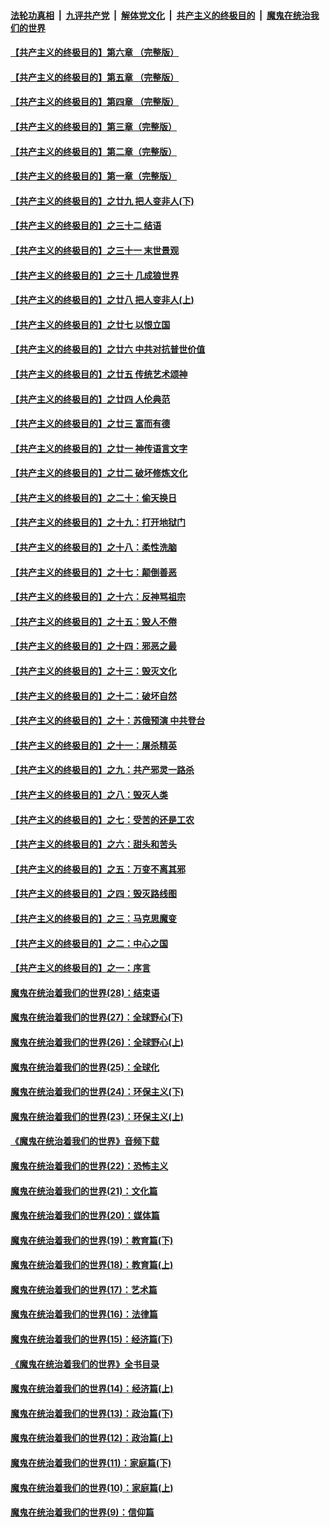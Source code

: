 ####  [法轮功真相](../../../../basic/blob/master/README.md?t=09112239) &nbsp;|&nbsp; [九评共产党](../../../../9ping.md/blob/master/README.md?t=09112239) &nbsp;|&nbsp; [解体党文化](../../../../jtdwh.md/blob/master/README.md?t=09112239)  &nbsp;|&nbsp; [共产主义的终极目的](../../../../gczydzjmd.md/blob/master/README.md?t=09112239) &nbsp;|&nbsp; [魔鬼在统治我们的世界](../../../../mgztzwmdsj.md/blob/master/README.md?t=09112239) 

#### [【共产主义的终极目的】第六章 （完整版）](../pages/nsc422/n11428913.md?t=09112239) 

#### [【共产主义的终极目的】第五章 （完整版）](../pages/nsc422/n11428912.md?t=09112239) 

#### [【共产主义的终极目的】第四章 （完整版）](../pages/nsc422/n11428907.md?t=09112239) 

#### [【共产主义的终极目的】第三章（完整版）](../pages/nsc422/n11428848.md?t=09112239) 

#### [【共产主义的终极目的】第二章（完整版）](../pages/nsc422/n11428831.md?t=09112239) 

#### [【共产主义的终极目的】第一章（完整版）](../pages/nsc422/n11417651.md?t=09112239) 

#### [【共产主义的终极目的】之廿九 把人变非人(下)](../pages/nsc422/n11344140.md?t=09112239) 

#### [【共产主义的终极目的】之三十二 结语](../pages/nsc422/n11360535.md?t=09112239) 

#### [【共产主义的终极目的】之三十一 末世景观](../pages/nsc422/n11351129.md?t=09112239) 

#### [【共产主义的终极目的】之三十 几成狼世界](../pages/nsc422/n11348280.md?t=09112239) 

#### [【共产主义的终极目的】之廿八 把人变非人(上)](../pages/nsc422/n11340492.md?t=09112239) 

#### [【共产主义的终极目的】之廿七 以恨立国](../pages/nsc422/n11336944.md?t=09112239) 

#### [【共产主义的终极目的】之廿六 中共对抗普世价值](../pages/nsc422/n11324785.md?t=09112239) 

#### [【共产主义的终极目的】之廿五 传统艺术颂神](../pages/nsc422/n11296396.md?t=09112239) 

#### [【共产主义的终极目的】之廿四 人伦典范](../pages/nsc422/n11296397.md?t=09112239) 

#### [【共产主义的终极目的】之廿三 富而有德](../pages/nsc422/n11283598.md?t=09112239) 

#### [【共产主义的终极目的】之廿一 神传语言文字](../pages/nsc422/n11263265.md?t=09112239) 

#### [【共产主义的终极目的】之廿二 破坏修炼文化](../pages/nsc422/n11245728.md?t=09112239) 

#### [【共产主义的终极目的】之二十：偷天换日](../pages/nsc422/n11238846.md?t=09112239) 

#### [【共产主义的终极目的】之十九：打开地狱门](../pages/nsc422/n11206376.md?t=09112239) 

#### [【共产主义的终极目的】之十八：柔性洗脑](../pages/nsc422/n11199994.md?t=09112239) 

#### [【共产主义的终极目的】之十七：颠倒善恶](../pages/nsc422/n11179782.md?t=09112239) 

#### [【共产主义的终极目的】之十六：反神骂祖宗](../pages/nsc422/n11166798.md?t=09112239) 

#### [【共产主义的终极目的】之十五：毁人不倦](../pages/nsc422/n11166792.md?t=09112239) 

#### [【共产主义的终极目的】之十四：邪恶之最](../pages/nsc422/n11150249.md?t=09112239) 

#### [【共产主义的终极目的】之十三：毁灭文化](../pages/nsc422/n11135227.md?t=09112239) 

#### [【共产主义的终极目的】之十二：破坏自然](../pages/nsc422/n11135214.md?t=09112239) 

#### [【共产主义的终极目的】之十：苏俄预演 中共登台](../pages/nsc422/n11118424.md?t=09112239) 

#### [【共产主义的终极目的】之十一：屠杀精英](../pages/nsc422/n11118442.md?t=09112239) 

#### [【共产主义的终极目的】之九：共产邪灵一路杀](../pages/nsc422/n11114139.md?t=09112239) 

#### [【共产主义的终极目的】之八：毁灭人类](../pages/nsc422/n11108503.md?t=09112239) 

#### [【共产主义的终极目的】之七：受苦的还是工农](../pages/nsc422/n11101809.md?t=09112239) 

#### [【共产主义的终极目的】之六：甜头和苦头](../pages/nsc422/n11096971.md?t=09112239) 

#### [【共产主义的终极目的】之五：万变不离其邪](../pages/nsc422/n11091285.md?t=09112239) 

#### [【共产主义的终极目的】之四：毁灭路线图](../pages/nsc422/n11086284.md?t=09112239) 

#### [【共产主义的终极目的】之三：马克思魔变](../pages/nsc422/n11061941.md?t=09112239) 

#### [【共产主义的终极目的】之二：中心之国](../pages/nsc422/n11047728.md?t=09112239) 

#### [【共产主义的终极目的】之一：序言](../pages/nsc422/n11086077.md?t=09112239) 

#### [魔鬼在统治着我们的世界(28)：结束语](../pages/nsc422/n10936246.md?t=09112239) 

#### [魔鬼在统治着我们的世界(27)：全球野心(下)](../pages/nsc422/n10928319.md?t=09112239) 

#### [魔鬼在统治着我们的世界(26)：全球野心(上)](../pages/nsc422/n10900318.md?t=09112239) 

#### [魔鬼在统治着我们的世界(25)：全球化](../pages/nsc422/n10788205.md?t=09112239) 

#### [魔鬼在统治着我们的世界(24)：环保主义(下)](../pages/nsc422/n10695307.md?t=09112239) 

#### [魔鬼在统治着我们的世界(23)：环保主义(上)](../pages/nsc422/n10688613.md?t=09112239) 

#### [《魔鬼在统治着我们的世界》音频下载](../pages/nsc422/n10635553.md?t=09112239) 

#### [魔鬼在统治着我们的世界(22)：恐怖主义](../pages/nsc422/n10614727.md?t=09112239) 

#### [魔鬼在统治着我们的世界(21)：文化篇](../pages/nsc422/n10597706.md?t=09112239) 

#### [魔鬼在统治着我们的世界(20)：媒体篇](../pages/nsc422/n10586579.md?t=09112239) 

#### [魔鬼在统治着我们的世界(19)：教育篇(下)](../pages/nsc422/n10564808.md?t=09112239) 

#### [魔鬼在统治着我们的世界(18)：教育篇(上)](../pages/nsc422/n10526970.md?t=09112239) 

#### [魔鬼在统治着我们的世界(17)：艺术篇](../pages/nsc422/n10499093.md?t=09112239) 

#### [魔鬼在统治着我们的世界(16)：法律篇](../pages/nsc422/n10485969.md?t=09112239) 

#### [魔鬼在统治着我们的世界(15)：经济篇(下)](../pages/nsc422/n10469975.md?t=09112239) 

#### [《魔鬼在统治着我们的世界》全书目录](../pages/nsc422/n10464261.md?t=09112239) 

#### [魔鬼在统治着我们的世界(14)：经济篇(上)](../pages/nsc422/n10457370.md?t=09112239) 

#### [魔鬼在统治着我们的世界(13)：政治篇(下)](../pages/nsc422/n10448270.md?t=09112239) 

#### [魔鬼在统治着我们的世界(12)：政治篇(上)](../pages/nsc422/n10444576.md?t=09112239) 

#### [魔鬼在统治着我们的世界(11)：家庭篇(下)](../pages/nsc422/n10440961.md?t=09112239) 

#### [魔鬼在统治着我们的世界(10)：家庭篇(上)](../pages/nsc422/n10435448.md?t=09112239) 

#### [魔鬼在统治着我们的世界(9)：信仰篇](../pages/nsc422/n10432159.md?t=09112239) 

